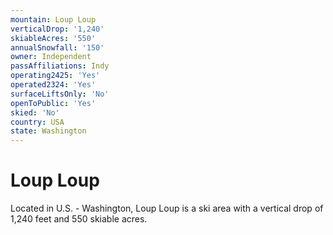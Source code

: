 ```yaml
---
mountain: Loup Loup
verticalDrop: '1,240'
skiableAcres: '550'
annualSnowfall: '150'
owner: Independent
passAffiliations: Indy
operating2425: 'Yes'
operated2324: 'Yes'
surfaceLiftsOnly: 'No'
openToPublic: 'Yes'
skied: 'No'
country: USA
state: Washington
---
```


# Loup Loup

Located in U.S. - Washington, Loup Loup is a ski area with a vertical drop of 1,240 feet and 550 skiable acres.
